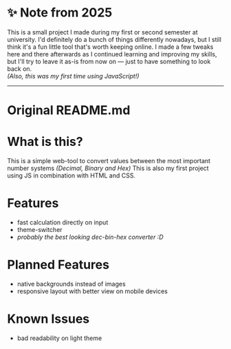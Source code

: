 # ✨ Note from 2025 
This is a small project I made during my first or second semester at university. I'd definitely do a bunch of things differently nowadays, but I still think it's a fun little tool that's worth keeping online. I made a few tweaks here and there afterwards as I continued learning and improving my skills, but I'll try to leave it as-is from now on — just to have something to look back on.  
_(Also, this was my first time using JavaScript!)_

---
# Original README.md
# What is this?
This is a simple web-tool to convert values between the most important number systems *(Decimal, Binary and Hex)*
This is also my first project using JS in combination with HTML and CSS.

# Features
- fast calculation directly on input
- theme-switcher
- *probably the best looking dec-bin-hex converter :D*

# Planned Features
- native backgrounds instead of images
- responsive layout with better view on mobile devices

# Known Issues
- bad readability on light theme
